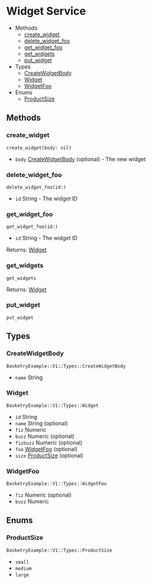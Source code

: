 <!--
This code was generated by @basketry/sorbet-docs@{{version}}

Changes to this file may cause incorrect behavior and will be lost if
the code is regenerated.

To make changes to the contents of this file:
1. Edit source/path.ext
2. Run the Basketry CLI

About Basketry: https://github.com/basketry/basketry/wiki
About @basketry/sorbet-docs: https://github.com/basketry/sorbet-docs#readme
--->

# Widget Service

- Methods
  - [create_widget](#create_widget)
  - [delete_widget_foo](#delete_widget_foo)
  - [get_widget_foo](#get_widget_foo)
  - [get_widgets](#get_widgets)
  - [put_widget](#put_widget)
- Types
  - [CreateWidgetBody](#createwidgetbody)
  - [Widget](#widget)
  - [WidgetFoo](#widgetfoo)
- Enums
  - [ProductSize](#productsize)

## Methods

### create_widget

`create_widget(body: nil)`

- `body` [CreateWidgetBody](#createwidgetbody) (optional) - The new widget

### delete_widget_foo

`delete_widget_foo(id:)`

- `id` String - The widget ID

### get_widget_foo

`get_widget_foo(id:)`

- `id` String - The widget ID

Returns: [Widget](#widget)

### get_widgets

`get_widgets`

Returns: [Widget](#widget)

### put_widget

`put_widget`

## Types

### CreateWidgetBody

`BasketryExample::V1::Types::CreateWidgetBody`

- `name` String

### Widget

`BasketryExample::V1::Types::Widget`

- `id` String
- `name` String (optional)
- `fiz` Numeric
- `buzz` Numeric (optional)
- `fizbuzz` Numeric (optional)
- `foo` [WidgetFoo](#widgetfoo) (optional)
- `size` [ProductSize](#productsize) (optional)

### WidgetFoo

`BasketryExample::V1::Types::WidgetFoo`

- `fiz` Numeric (optional)
- `buzz` Numeric

## Enums

### ProductSize

`BasketryExample::V1::Types::ProductSize`

- `small`
- `medium`
- `large`
